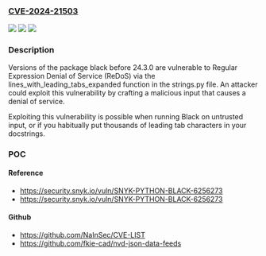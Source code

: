 ### [CVE-2024-21503](https://cve.mitre.org/cgi-bin/cvename.cgi?name=CVE-2024-21503)
![](https://img.shields.io/static/v1?label=Product&message=black&color=blue)
![](https://img.shields.io/static/v1?label=Version&message=0%3C%2024.3.0%20&color=brighgreen)
![](https://img.shields.io/static/v1?label=Vulnerability&message=Regular%20Expression%20Denial%20of%20Service%20(ReDoS)&color=brighgreen)

### Description

Versions of the package black before 24.3.0 are vulnerable to Regular Expression Denial of Service (ReDoS) via the lines_with_leading_tabs_expanded function in the strings.py file. An attacker could exploit this vulnerability by crafting a malicious input that causes a denial of service.Exploiting this vulnerability is possible when running Black on untrusted input, or if you habitually put thousands of leading tab characters in your docstrings.

### POC

#### Reference
- https://security.snyk.io/vuln/SNYK-PYTHON-BLACK-6256273
- https://security.snyk.io/vuln/SNYK-PYTHON-BLACK-6256273

#### Github
- https://github.com/NaInSec/CVE-LIST
- https://github.com/fkie-cad/nvd-json-data-feeds

